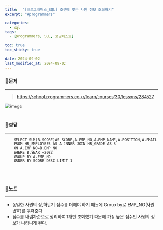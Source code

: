 ```yaml
---
title:  "[프로그래머스_SQL] 조건에 맞는 사원 정보 조회하기"
excerpt: "#programmers"

categories:
  - sql
tags:
  - [programmers, SQL, 코딩테스트]

toc: true
toc_sticky: true
 
date: 2024-09-02
last_modified_at: 2024-09-02
---
```


### 📜문제
-----
> <https://school.programmers.co.kr/learn/courses/30/lessons/284527>  

![image](https://github.com/user-attachments/assets/106fdf33-b432-4f25-a13f-87122ac10ff3)
<br><br>  

### 📜정답
-----
```
    SELECT SUM(B.SCORE)AS SCORE,A.EMP_NO,A.EMP_NAME,A.POSITION,A.EMAIL 
    FROM HR_EMPLOYEES AS A INNER JOIN HR_GRADE AS B 
    ON A.EMP_NO=B.EMP_NO
    WHERE B.YEAR =2022 
    GROUP BY A.EMP_NO 
    ORDER BY SCORE DESC LIMIT 1
```  
<br><br>

### 📜노트
-----
* 동일한 사원의 상,하반기 점수를 더해야 하기 때문에 Group by로 EMP_NO(사원번호)를 묶어준다.
* 점수를 내림차순으로 정리하여 1개만 조회했기 때문에 가장 높은 점수인 사원의 정보가 나타나게 된다.

